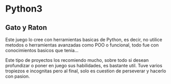 # Python3

Gato y Raton
----------------------------

Este juego lo cree con herramientas basicas de Python, es decir, no utilice metodos o herramientas avanzadas como POO o funcional, todo fue con conocimientos
basicos que tenia...

Este tipo de proyectos los recomiendo mucho, sobre todo si desean profundizar o poner en juego sus habilidades, es bastante util.
Tuve varios tropiezos e incognitas pero al final, solo es cuestion de perseverar y hacerlo con pasion.
